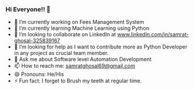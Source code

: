 ### Hi Everyone!! 👋


- 🔭 I’m currently working on Fees Management System
- 🌱 I’m currently learning Machine Learning using Python
- 👯 I’m looking to collaborate on LinkedIn at www.linkedin.com/in/samrat-ghosal-325839167
- 🤔 I’m looking for help as I want to contribute more as Python Developer in any project as crucial team member.
- 💬 Ask me about Software level Automation Development
- 📫 How to reach me: samratghosal69@gmail.com
- 😄 Pronouns: He/His
- ⚡ Fun fact: I forget to Brush my teeth at regular time.

